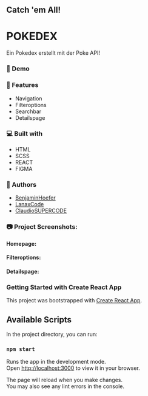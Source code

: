 ## Catch 'em All! 

# POKEDEX 
  
Ein Pokedex erstellt mit der Poke API!

 ### 🚀 Demo 


### 🧐 Features

*   Navigation
*   Filteroptions 
*   Searchbar
*   Detailspage

  
### 💻 Built with

*   HTML
*   SCSS
*   REACT
*   FIGMA

### 👥 Authors

- <a href="https://github.com/BenjaminHoefer" target="_blank">BenjaminHoefer</a>
- <a href="https://github.com/LanaxCode" target="_blank">LanaxCode</a>
- <a href="https://github.com/ClaudioSUPERCODE" target="_blank">ClaudioSUPERCODE</a>


### 📷 Project Screenshots:
#### Homepage:

#### Filteroptions:

#### Detailspage:







### Getting Started with Create React App

This project was bootstrapped with [Create React App](https://github.com/facebook/create-react-app).

## Available Scripts

In the project directory, you can run:

### `npm start`

Runs the app in the development mode.\
Open [http://localhost:3000](http://localhost:3000) to view it in your browser.

The page will reload when you make changes.\
You may also see any lint errors in the console.

